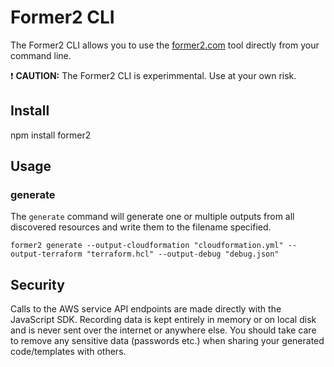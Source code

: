 # Former2 CLI

The Former2 CLI allows you to use the [former2.com](https://former2.com) tool directly from your command line.

:exclamation: **CAUTION:** The Former2 CLI is experimmental. Use at your own risk.

## Install

npm install former2

## Usage

### generate

The `generate` command will generate one or multiple outputs from all discovered resources and write them to the filename specified.

```
former2 generate --output-cloudformation "cloudformation.yml" --output-terraform "terraform.hcl" --output-debug "debug.json"
```

## Security

Calls to the AWS service API endpoints are made directly with the JavaScript SDK. Recording data is kept entirely in memory or on local disk and is never sent over the internet or anywhere else. You should take care to remove any sensitive data (passwords etc.) when sharing your generated code/templates with others.
